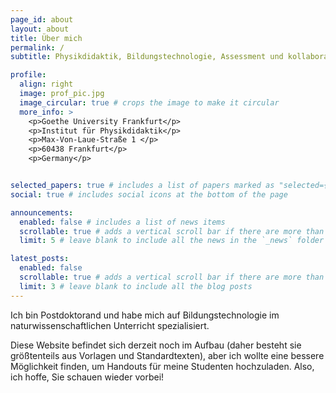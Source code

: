 ```yaml
---
page_id: about
layout: about
title: Über mich
permalink: /
subtitle: Physikdidaktik, Bildungstechnologie, Assessment und kollaboratives Lernen. 

profile:
  align: right
  image: prof_pic.jpg
  image_circular: true # crops the image to make it circular
  more_info: >
    <p>Goethe University Frankfurt</p>
    <p>Institut für Physikdidaktik</p>
    <p>Max-Von-Laue-Straße 1 </p>
    <p>60438 Frankfurt</p>
    <p>Germany</p>


selected_papers: true # includes a list of papers marked as "selected={true}"
social: true # includes social icons at the bottom of the page

announcements:
  enabled: false # includes a list of news items
  scrollable: true # adds a vertical scroll bar if there are more than 3 news items
  limit: 5 # leave blank to include all the news in the `_news` folder

latest_posts:
  enabled: false
  scrollable: true # adds a vertical scroll bar if there are more than 3 new posts items
  limit: 3 # leave blank to include all the blog posts
---
```


Ich bin Postdoktorand und habe mich auf Bildungstechnologie im naturwissenschaftlichen Unterricht spezialisiert.

Diese Website befindet sich derzeit noch im Aufbau (daher besteht sie größtenteils aus Vorlagen und Standardtexten), aber ich wollte eine bessere Möglichkeit finden, um Handouts für meine Studenten hochzuladen. Also, ich hoffe, Sie schauen wieder vorbei!
